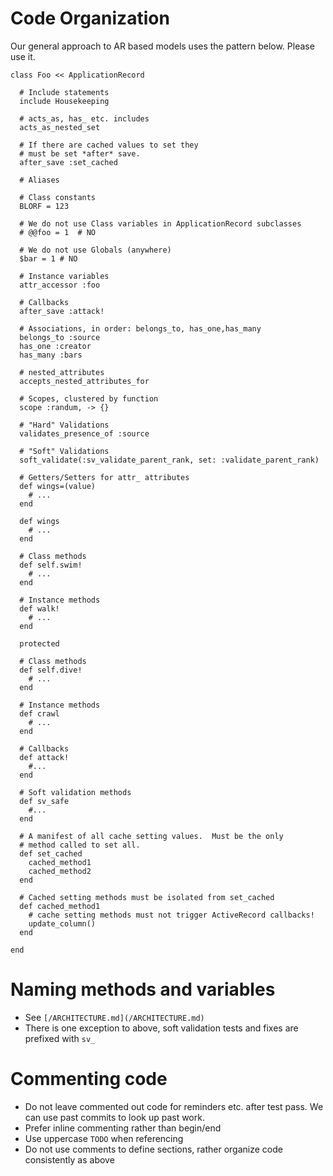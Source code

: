 # Code Organization

Our general approach to AR based models uses the pattern below.  Please use it.


  ```
  class Foo << ApplicationRecord

    # Include statements
    include Housekeeping

    # acts_as, has_ etc. includes
    acts_as_nested_set

    # If there are cached values to set they
    # must be set *after* save.
    after_save :set_cached

    # Aliases

    # Class constants
    BLORF = 123

    # We do not use Class variables in ApplicationRecord subclasses
    # @@foo = 1  # NO

    # We do not use Globals (anywhere)
    $bar = 1 # NO

    # Instance variables
    attr_accessor :foo

    # Callbacks
    after_save :attack!

    # Associations, in order: belongs_to, has_one,has_many
    belongs_to :source
    has_one :creator
    has_many :bars

    # nested_attributes
    accepts_nested_attributes_for

    # Scopes, clustered by function
    scope :randum, -> {}

    # "Hard" Validations
    validates_presence_of :source

    # "Soft" Validations
    soft_validate(:sv_validate_parent_rank, set: :validate_parent_rank)

    # Getters/Setters for attr_ attributes
    def wings=(value)
      # ...
    end

    def wings
      # ...
    end

    # Class methods
    def self.swim!
      # ...
    end

    # Instance methods
    def walk!
      # ...
    end

    protected

    # Class methods
    def self.dive!
      # ...
    end

    # Instance methods
    def crawl
      # ...
    end

    # Callbacks
    def attack!
      #...
    end

    # Soft validation methods
    def sv_safe
      #...
    end

    # A manifest of all cache setting values.  Must be the only
    # method called to set all.
    def set_cached
      cached_method1
      cached_method2
    end

    # Cached setting methods must be isolated from set_cached
    def cached_method1
      # cache setting methods must not trigger ActiveRecord callbacks!
      update_column()
    end

  end
```

# Naming methods and variables
* See `[/ARCHITECTURE.md](/ARCHITECTURE.md)`
* There is one exception to above, soft validation tests and fixes are prefixed with `sv_`

# Commenting code
* Do not leave commented out code for reminders etc. after test pass. We can use past commits to look up past work.
* Prefer inline commenting rather than begin/end
* Use uppercase `TODO` when referencing
* Do not use comments to define sections, rather organize code consistently as above

